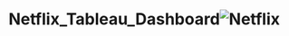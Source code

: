 # Netflix_Tableau_Dashboard![Netflix](https://github.com/dilshadkhan01/Netflix_Tableau_Dashboard/assets/146732085/4ca289f0-327a-4110-833e-e757fbe54593)
